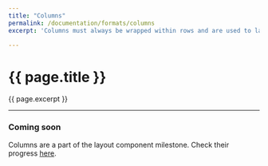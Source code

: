 ```yaml
---
title: "Columns"
permalink: /documentation/formats/columns
excerpt: 'Columns must always be wrapped within rows and are used to layout content vertically or horizontally.'

---
```


# {{ page.title }}
{{ page.excerpt }}

***

### Coming soon
Columns are a part of the layout component milestone. Check their progress [here](https://github.com/denali-system-language/denali-styleguide/issues/93).
